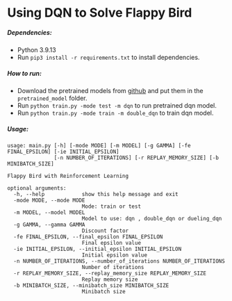 # Using DQN to Solve Flappy Bird



##### Dependencies:
* Python 3.9.13
* Run `pip3 install -r requirements.txt` to install dependencies.

##### How to run:
* Download the pretrained models from [github](https://github.com/dtungpka/Flappybird-RNN-A) and put them in the `pretrained_model` folder.
* Run `python train.py -mode test -m dqn` to run pretrained dqn model.
* Run `python train.py -mode train -m double_dqn` to train dqn model.

##### Usage:
```
usage: main.py [-h] [-mode MODE] [-m MODEL] [-g GAMMA] [-fe FINAL_EPSILON] [-ie INITIAL_EPSILON]
               [-n NUMBER_OF_ITERATIONS] [-r REPLAY_MEMORY_SIZE] [-b MINIBATCH_SIZE]

Flappy Bird with Reinforcement Learning

optional arguments:
  -h, --help            show this help message and exit
  -mode MODE, --mode MODE
                        Mode: train or test
  -m MODEL, --model MODEL
                        Model to use: dqn , double_dqn or dueling_dqn
  -g GAMMA, --gamma GAMMA
                        Discount factor
  -fe FINAL_EPSILON, --final_epsilon FINAL_EPSILON
                        Final epsilon value
  -ie INITIAL_EPSILON, --initial_epsilon INITIAL_EPSILON
                        Initial epsilon value
  -n NUMBER_OF_ITERATIONS, --number_of_iterations NUMBER_OF_ITERATIONS
                        Number of iterations
  -r REPLAY_MEMORY_SIZE, --replay_memory_size REPLAY_MEMORY_SIZE
                        Replay memory size
  -b MINIBATCH_SIZE, --minibatch_size MINIBATCH_SIZE
                        Minibatch size

```



